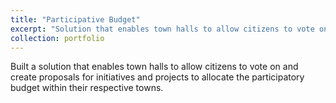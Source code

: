 ```yaml
---
title: "Participative Budget"
excerpt: "Solution that enables town halls to allow citizens to vote on and create proposals<br/><img src='/images/BackendOP.gif'>"
collection: portfolio
---
```


Built a solution that enables town halls to allow citizens to vote on and create proposals for initiatives and projects to allocate the participatory budget within their respective towns.
